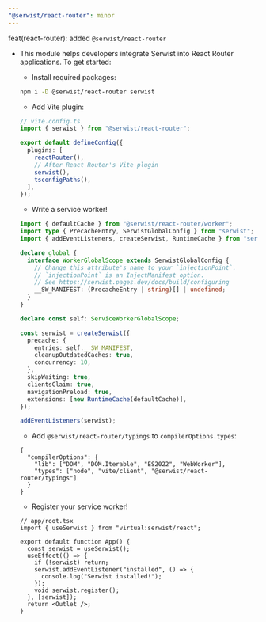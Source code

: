 ```yaml
---
"@serwist/react-router": minor
---
```


feat(react-router): added `@serwist/react-router`

- This module helps developers integrate Serwist into React Router applications. To get started:

  - Install required packages:

  ```bash
  npm i -D @serwist/react-router serwist
  ```

  - Add Vite plugin:

  ```ts
  // vite.config.ts
  import { serwist } from "@serwist/react-router";

  export default defineConfig({
    plugins: [
      reactRouter(),
      // After React Router's Vite plugin
      serwist(),
      tsconfigPaths(),
    ],
  });
  ```

  - Write a service worker!

  ```ts
  import { defaultCache } from "@serwist/react-router/worker";
  import type { PrecacheEntry, SerwistGlobalConfig } from "serwist";
  import { addEventListeners, createSerwist, RuntimeCache } from "serwist";

  declare global {
    interface WorkerGlobalScope extends SerwistGlobalConfig {
      // Change this attribute's name to your `injectionPoint`.
      // `injectionPoint` is an InjectManifest option.
      // See https://serwist.pages.dev/docs/build/configuring
      __SW_MANIFEST: (PrecacheEntry | string)[] | undefined;
    }
  }

  declare const self: ServiceWorkerGlobalScope;

  const serwist = createSerwist({
    precache: {
      entries: self.__SW_MANIFEST,
      cleanupOutdatedCaches: true,
      concurrency: 10,
    },
    skipWaiting: true,
    clientsClaim: true,
    navigationPreload: true,
    extensions: [new RuntimeCache(defaultCache)],
  });

  addEventListeners(serwist);
  ```

  - Add `@serwist/react-router/typings` to `compilerOptions.types`:

  ```jsonc
  {
    "compilerOptions": {
      "lib": ["DOM", "DOM.Iterable", "ES2022", "WebWorker"],
      "types": ["node", "vite/client", "@serwist/react-router/typings"]
    }
  }
  ```

  - Register your service worker!

  ```tsx
  // app/root.tsx
  import { useSerwist } from "virtual:serwist/react";

  export default function App() {
    const serwist = useSerwist();
    useEffect(() => {
      if (!serwist) return;
      serwist.addEventListener("installed", () => {
        console.log("Serwist installed!");
      });
      void serwist.register();
    }, [serwist]);
    return <Outlet />;
  }
  ```